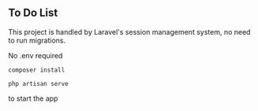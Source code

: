 ## To Do List

This project is handled by Laravel's session management system, no need to run migrations.

No .env required

```Terminal
composer install
```
```Terminal
php artisan serve
```
to start the app
